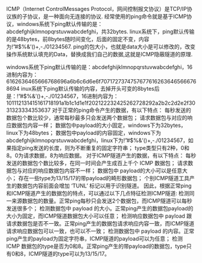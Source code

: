 ICMP（Internet ControlMessages Protocol，网间控制报文协议）是TCP/IP协议族的子协议，是一种面向无连接的协议.
经常使用的ping命令就是基于ICMP协议，windows系统下ping默认传输的是： abcdefghijklmnopqrstuvwabcdefghi，共32bytes.
linux系统下，ping默认传输的是48bytes，前8bytes随时间变化，后面的固定不变，内容为!”#$%&’()+,-./01234567.
ping的包大小，也就是data大小是可以修改的，改变操作系统默认填充的Data，替换成我们自己的数据,这就是ICMP隐蔽隧道的原理.

windows系统下ping默认传输的是：abcdefghijklmnopqrstuvwabcdefghi，16进制内容为：6162636465666768696a6b6c6d6e6f70717273747576776162636465666768694
inux系统下ping默认传输的内容，去掉开头可变的8bytes后是：!”#$%&’()+,-./01234567，16进制内容为：101112131415161718191a1b1c1d1e1f202122232425262728292a2b2c2d2e2f3031323334353637
对于正常的ping命令产生的数据，有以下特点：
每秒发送的数据包个数比较少，通常每秒最多只会发送两个数据包；
请求数据包与对应的响应数据包内容一样；
数据包中payload的大小固定，windows下为32bytes，linux下为48bytes；
数据包中payload的内容固定，windows下为abcdefghijklmnopqrstuvwabcdefghi，linux下为!”#$%&’()+,-./01234567，如果指定ping发送的长度，则为不断重复的固定字符串；
type类型只有2种，0和8。0为请求数据，8为响应数据。
对于ICMP隧道产生的数据，有以下特点：
每秒发送的数据包个数比较多，在同一时间会产生成百上千个 ICMP 数据包；
请求数据包与对应的响应数据包内容不一样；
数据包中 payload的大小可以是任意大小；
存在一些type为13/15/17的带payload的畸形数据包；
个别ICMP隧道工具产生的数据包内容前面会增加 ‘TUNL’ 标记以用于识别隧道。
因此，根据正常ping和ICMP隧道产生的数据包的特点，可以通过以下几点特征检测ICMP隧道:
检测同一来源数据包的数量。正常ping每秒只会发送2个数据包，而ICMP隧道可以每秒发送很多个；
检测数据包中 payload 的大小。正常ping产生的数据包payload的大小为固定，而ICMP隧道数据包大小可以任意；
检测响应数据包中 payload 跟请求数据包是否不一致。正常ping产生的数据包请求响应内容一致，而ICMP隧道请求响应数据包可以一致，也可以不一致；
检测数据包中 payload 的内容。正常ping产生的payload为固定字符串，ICMP隧道的payload可以为任意；
检测 ICMP 数据包的type是否为0和8。正常ping产生的带payload的数据包，type只有0和8，ICMP隧道的type可以为13/15/17。
